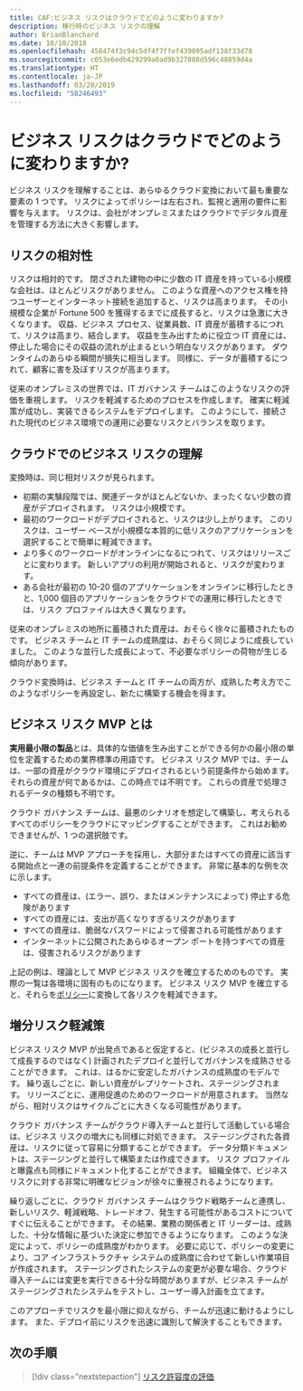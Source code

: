 ```yaml
---
title: CAF:ビジネス リスクはクラウドでどのように変わりますか?
description: 移行時のビジネス リスクの理解
author: BrianBlanchard
ms.date: 10/10/2018
ms.openlocfilehash: 458474f3c94c5df4f7ffef439095adf138f33d78
ms.sourcegitcommit: c053e6edb429299a0ad9b327888d596c48859d4a
ms.translationtype: HT
ms.contentlocale: ja-JP
ms.lasthandoff: 03/20/2019
ms.locfileid: "58246493"
---
```

<!-- markdownlint-disable MD026 -->

# <a name="how-does-business-risk-change-in-the-cloud"></a>ビジネス リスクはクラウドでどのように変わりますか?

ビジネス リスクを理解することは、あらゆるクラウド変換において最も重要な要素の 1 つです。 リスクによってポリシーは左右され、監視と適用の要件に影響を与えます。 リスクは、会社がオンプレミスまたはクラウドでデジタル資産を管理する方法に大きく影響します。

<!-- markdownlint-enable MD026 -->

## <a name="relativity-of-risk"></a>リスクの相対性

リスクは相対的です。 閉ざされた建物の中に少数の IT 資産を持っている小規模な会社は、ほとんどリスクがありません。 このような資産へのアクセス権を持つユーザーとインターネット接続を追加すると、リスクは高まります。 その小規模な企業が Fortune 500 を獲得するまでに成長すると、リスクは急激に大きくなります。 収益、ビジネス プロセス、従業員数、IT 資産が蓄積するにつれて、リスクは高まり、結合します。 収益を生み出すために役立つ IT 資産には、停止した場合にその収益の流れが止まるという明白なリスクがあります。 ダウンタイムのあらゆる瞬間が損失に相当します。 同様に、データが蓄積するにつれて、顧客に害を及ぼすリスクが高まります。

従来のオンプレミスの世界では、IT ガバナンス チームはこのようなリスクの評価を重視します。 リスクを軽減するためのプロセスを作成します。 確実に軽減策が成功し、実装できるシステムをデプロイします。 このようにして、接続された現代のビジネス環境での運用に必要なリスクとバランスを取ります。

## <a name="understanding-business-risks-in-the-cloud"></a>クラウドでのビジネス リスクの理解

変換時は、同じ相対リスクが見られます。

* 初期の実験段階では、関連データがほとんどないか、まったくない少数の資産がデプロイされます。 リスクは小規模です。
* 最初のワークロードがデプロイされると、リスクは少し上がります。 このリスクは、ユーザー ベースが小規模な本質的に低リスクのアプリケーションを選択することで簡単に軽減できます。
* より多くのワークロードがオンラインになるにつれて、リスクはリリースごとに変わります。 新しいアプリの利用が開始されると、リスクが変わります。
* ある会社が最初の 10-20 個のアプリケーションをオンラインに移行したときと、1,000 個目のアプリケーションをクラウドでの運用に移行したときでは、リスク プロファイルは大きく異なります。

従来のオンプレミスの地所に蓄積された資産は、おそらく徐々に蓄積されたものです。 ビジネス チームと IT チームの成熟度は、おそらく同じように成長していました。 このような並行した成長によって、不必要なポリシーの荷物が生じる傾向があります。

クラウド変換時は、ビジネス チームと IT チームの両方が、成熟した考え方でこのようなポリシーを再設定し、新たに構築する機会を得ます。

<!-- markdownlint-disable MD026 -->

## <a name="what-is-a-business-risk-mvp"></a>ビジネス リスク MVP とは

**実用最小限の製品**とは、具体的な価値を生み出すことができる何かの最小限の単位を定義するための業界標準の用語です。 ビジネス リスク MVP では、チームは、一部の資産がクラウド環境にデプロイされるという前提条件から始めます。 それらの資産が何であるかは、この時点では不明です。 これらの資産で処理されるデータの種類も不明です。

クラウド ガバナンス チームは、最悪のシナリオを想定して構築し、考えられるすべてのポリシーをクラウドにマッピングすることができます。 これはお勧めできませんが、1 つの選択肢です。

逆に、チームは MVP アプローチを採用し、大部分またはすべての資産に該当する開始点と一連の前提条件を定義することができます。
非常に基本的な例を次に示します。

* すべての資産は、(エラー、誤り、またはメンテナンスによって) 停止する危険があります
* すべての資産には、支出が高くなりすぎるリスクがあります
* すべての資産は、脆弱なパスワードによって侵害される可能性があります
* インターネットに公開されたあらゆるオープン ポートを持つすべての資産は、侵害されるリスクがあります

上記の例は、理論として MVP ビジネス リスクを確立するためのものです。 実際の一覧は各環境に固有のものになります。
ビジネス リスク MVP を確立すると、それらを[ポリシー](overview.md)に変換して各リスクを軽減できます。

<!-- markdownlint-enable MD026 -->

## <a name="incremental-risk-mitigation"></a>増分リスク軽減策

ビジネス リスク MVP が出発点であると仮定すると、(ビジネスの成長と並行して成長するのではなく) 計画されたデプロイと並行してガバナンスを成熟させることができます。 これは、はるかに安定したガバナンスの成熟度のモデルです。 繰り返しごとに、新しい資産がレプリケートされ、ステージングされます。 リリースごとに、運用促進のためのワークロードが用意されます。 当然ながら、相対リスクはサイクルごとに大きくなる可能性があります。

クラウド ガバナンス チームがクラウド導入チームと並行して活動している場合は、ビジネス リスクの増大にも同様に対処できます。 ステージングされた各資産は、リスクに従って容易に分類することができます。 データ分類ドキュメントは、ステージングと並行して構築または作成できます。 リスク プロファイルと曝露点も同様にドキュメント化することができます。 組織全体で、ビジネス リスクに対する非常に明確なビジョンが徐々に重視されるようになります。

繰り返しごとに、クラウド ガバナンス チームはクラウド戦略チームと連携し、新しいリスク、軽減戦略、トレードオフ、発生する可能性があるコストについてすぐに伝えることができます。 その結果、業務の関係者と IT リーダーは、成熟した、十分な情報に基づいた決定に参加できるようになります。 このような決定によって、ポリシーの成熟度がわかります。 必要に応じて、ポリシーの変更により、コア インフラストラクチャ システムの成熟度に合わせて新しい作業項目が作成されます。 ステージングされたシステムの変更が必要な場合、クラウド導入チームには変更を実行できる十分な時間がありますが、ビジネス チームがステージングされたシステムをテストし、ユーザー導入計画を立てます。

このアプローチでリスクを最小限に抑えながら、チームが迅速に動けるようにします。 また、デプロイ前にリスクを迅速に識別して解決することもできます。

## <a name="next-steps"></a>次の手順

> [!div class="nextstepaction"]
> [リスク許容度の評価](./risk-tolerance.md)
